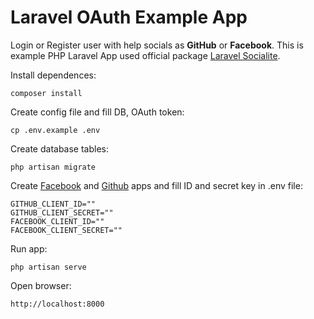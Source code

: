 # Laravel OAuth Example App

Login or Register user with help socials as **GitHub** or **Facebook**. This is example PHP Laravel App used official package [Laravel Socialite](https://laravel.com/docs/8.x/socialite).


Install dependences:

	composer install

Create config file and fill DB, OAuth token:

	cp .env.example .env

Create database tables:

	php artisan migrate

Create [Facebook](https://developers.facebook.com/apps/create/) and [Github](https://github.com/settings/applications/new) apps and fill ID and secret key in .env file:

    GITHUB_CLIENT_ID=""
    GITHUB_CLIENT_SECRET=""
    FACEBOOK_CLIENT_ID=""
    FACEBOOK_CLIENT_SECRET=""

Run app:

	php artisan serve

Open browser:

	http://localhost:8000
